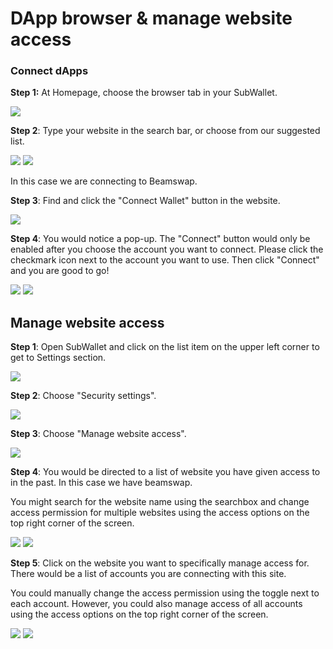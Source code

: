 # DApp browser & manage website access

### **Connect dApps**

**Step 1:** At Homepage, choose the browser tab in your SubWallet.

![](<../.gitbook/assets/image (275) (1).png>)

**Step 2**: Type your website in the search bar, or choose from our suggested list.

![](<../.gitbook/assets/image (13) (2).png>) ![](<../.gitbook/assets/image (1) (1) (1).png>)

In this case we are connecting to Beamswap.&#x20;

**Step 3**: Find and click the "Connect Wallet" button in the website.

![](<../.gitbook/assets/image (270).png>)



**Step 4**: You would notice a pop-up. The "Connect" button would only be enabled after you choose the account you want to connect. Please click the checkmark icon next to the account you want to use. Then click "Connect" and you are good to go!

&#x20;![](<../.gitbook/assets/image (272).png>) ![](<../.gitbook/assets/image (271).png>)



## Manage website access

**Step 1**: Open SubWallet and click on the list item on the upper left corner to get to Settings section.

![](<../.gitbook/assets/image (274).png>)



**Step 2**: Choose "Security settings".

![](<../.gitbook/assets/image (12) (1).png>)



**Step 3**: Choose "Manage website access".

![](<../.gitbook/assets/image (2).png>)



**Step 4**: You would be directed to a list of website you have given access to in the past. In this case we have beamswap.

You might search for the website name using the searchbox and change access permission for multiple websites using the access options on the top right corner of the screen.&#x20;

![](<../.gitbook/assets/image (14) (1).png>) ![](<../.gitbook/assets/image (273).png>)



**Step 5**: Click on the website you want to specifically manage access for. There would be a list of accounts you are connecting with this site.&#x20;

You could manually change the access permission using the toggle next to each account. However, you could also manage access of all accounts using the access options on the top right corner of the screen.&#x20;

![](<../.gitbook/assets/image (4) (4).png>) ![](<../.gitbook/assets/image (8).png>)



